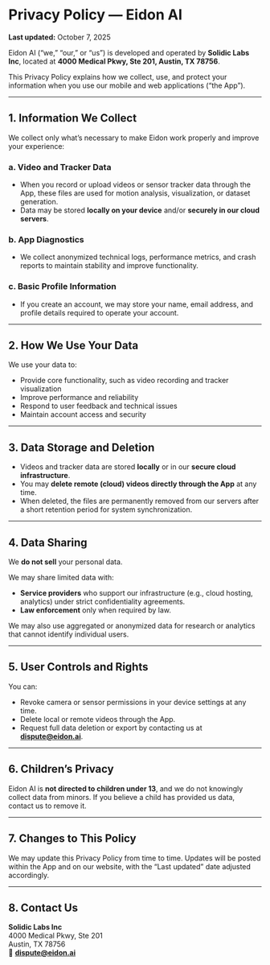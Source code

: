 # **Privacy Policy — Eidon AI**

**Last updated:** October 7, 2025  

Eidon AI (“we,” “our,” or “us”) is developed and operated by **Solidic Labs Inc**, located at **4000 Medical Pkwy, Ste 201, Austin, TX 78756**.  

This Privacy Policy explains how we collect, use, and protect your information when you use our mobile and web applications (“the App”).

---

## **1. Information We Collect**

We collect only what’s necessary to make Eidon work properly and improve your experience:

### **a. Video and Tracker Data**
- When you record or upload videos or sensor tracker data through the App, these files are used for motion analysis, visualization, or dataset generation.  
- Data may be stored **locally on your device** and/or **securely in our cloud servers**.

### **b. App Diagnostics**
- We collect anonymized technical logs, performance metrics, and crash reports to maintain stability and improve functionality.

### **c. Basic Profile Information**
- If you create an account, we may store your name, email address, and profile details required to operate your account.

---

## **2. How We Use Your Data**

We use your data to:
- Provide core functionality, such as video recording and tracker visualization  
- Improve performance and reliability  
- Respond to user feedback and technical issues  
- Maintain account access and security

---

## **3. Data Storage and Deletion**

- Videos and tracker data are stored **locally** or in our **secure cloud infrastructure**.  
- You may **delete remote (cloud) videos directly through the App** at any time.  
- When deleted, the files are permanently removed from our servers after a short retention period for system synchronization.

---

## **4. Data Sharing**

We **do not sell** your personal data.  

We may share limited data with:
- **Service providers** who support our infrastructure (e.g., cloud hosting, analytics) under strict confidentiality agreements.  
- **Law enforcement** only when required by law.  

We may also use aggregated or anonymized data for research or analytics that cannot identify individual users.

---

## **5. User Controls and Rights**

You can:
- Revoke camera or sensor permissions in your device settings at any time.  
- Delete local or remote videos through the App.  
- Request full data deletion or export by contacting us at **[dispute@eidon.ai](mailto:dispute@eidon.ai)**.

---

## **6. Children’s Privacy**

Eidon AI is **not directed to children under 13**, and we do not knowingly collect data from minors. If you believe a child has provided us data, contact us to remove it.

---

## **7. Changes to This Policy**

We may update this Privacy Policy from time to time. Updates will be posted within the App and on our website, with the “Last updated” date adjusted accordingly.

---

## **8. Contact Us**

**Solidic Labs Inc**  
4000 Medical Pkwy, Ste 201  
Austin, TX 78756  
📩 **[dispute@eidon.ai](mailto:dispute@eidon.ai)**
